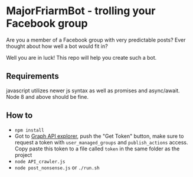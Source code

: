 # MajorFriarmBot - trolling your Facebook group

Are you a member of a Facebook group with very predictable posts? Ever thought about how well a bot would fit in?

Well you are in luck! This repo will help you create such a bot.

## Requirements

javascript utilizes newer js syntax as well as promises and async/await. Node 8 and above should be fine.

## How to

 - `npm install`
 - Got to [Graph API explorer](https://developers.facebook.com/tools/explorer), push the "Get Token" button, 
 make sure to request a token with `user_managed_groups` and `publish_actions` access. Copy paste this token to a file 
 called `token` in the same folder as the project
 - `node API_crawler.js`
 - `node post_nonsense.js` or `./run.sh`
